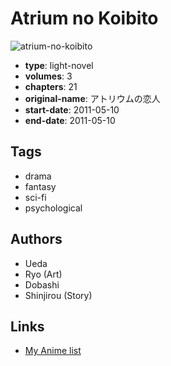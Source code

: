 # Atrium no Koibito

![atrium-no-koibito](https://cdn.myanimelist.net/images/manga/1/164316.jpg)

-   **type**: light-novel
-   **volumes**: 3
-   **chapters**: 21
-   **original-name**: アトリウムの恋人
-   **start-date**: 2011-05-10
-   **end-date**: 2011-05-10

## Tags

-   drama
-   fantasy
-   sci-fi
-   psychological

## Authors

-   Ueda
-   Ryo (Art)
-   Dobashi
-   Shinjirou (Story)

## Links

-   [My Anime list](https://myanimelist.net/manga/65307/Atrium_no_Koibito)

